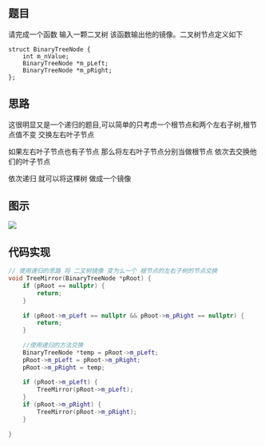 ## 题目

请完成一个函数 输入一颗二叉树 该函数输出他的镜像。二叉树节点定义如下

```
struct BinaryTreeNode {
    int m_nValue;
    BinaryTreeNode *m_pLeft;
    BinaryTreeNode *m_pRight;
};
```

## 思路

这很明显又是一个递归的题目,可以简单的只考虑一个根节点和两个左右子树,根节点值不变 交换左右叶子节点

如果左右叶子节点也有子节点 那么将左右叶子节点分别当做根节点 依次去交换他们的叶子节点

依次递归 就可以将这棵树 做成一个镜像

## 图示
![](http://og0h689k8.bkt.clouddn.com/18-3-19/31812723.jpg)

## 代码实现

```c++
// 使用递归的思路 将 二叉树镜像 变为么一个 根节点的左右子树的节点交换
void TreeMirror(BinaryTreeNode *pRoot) {
    if (pRoot == nullptr) {
        return;
    }
    
    if (pRoot->m_pLeft == nullptr && pRoot->m_pRight == nullptr) {
        return;
    }
    
    //使用递归的方法交换
    BinaryTreeNode *temp = pRoot->m_pLeft;
    pRoot->m_pLeft = pRoot->m_pRight;
    pRoot->m_pRight = temp;
    
    if (pRoot->m_pLeft) {
        TreeMirror(pRoot->m_pLeft);
    }
    if (pRoot->m_pRight) {
        TreeMirror(pRoot->m_pRight);
    }
    
}
```

